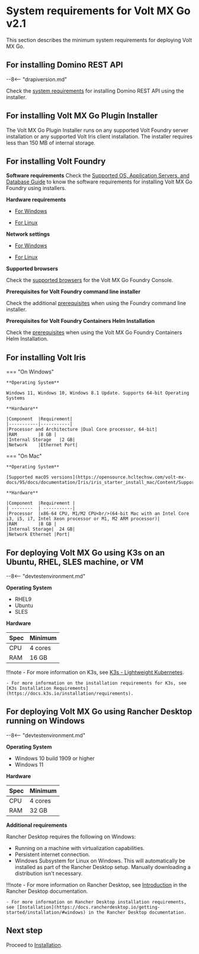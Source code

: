 # System requirements for Volt MX Go v2.1

This section describes the minimum system requirements for deploying Volt MX Go. 

## For installing Domino REST API

--8<-- "drapiversion.md"

Check the [system requirements](https://support.hcltechsw.com/csm?id=kb_article&sysparm_article=KB0101789) for installing Domino REST API using the installer. 

## For installing Volt MX Go Plugin Installer

The Volt MX Go Plugin Installer runs on any supported Volt Foundry server installation or any supported Volt Iris client installation. The installer requires less than 150 MB of internal storage.

## For installing Volt Foundry

**Software requirements**
Check the [Supported OS, Application Servers, and Database Guide](https://opensource.hcltechsw.com/volt-mx-docs/95/docs/documentation/Foundry/voltmxfoundry_supported_devices_os_browsers/Content/Introduction.html) to know the software requirements for installing Volt MX Go Foundry using installers.

**Hardware requirements**

- [For Windows](https://opensource.hcltechsw.com/volt-mx-docs/95/docs/documentation/Foundry/voltmx_foundry_windows_install_guide/Content/Prerequisites.html#hardware-requirements)

- [For Linux](https://opensource.hcltechsw.com/volt-mx-docs/95/docs/documentation/Foundry/voltmx_foundry_linux_install_guide/Content/Prerequisites.html#hardware-requirements)

**Network settings**

- [For Windows](https://opensource.hcltechsw.com/volt-mx-docs/95/docs/documentation/Foundry/voltmx_foundry_windows_install_guide/Content/Prerequisites.html#network-settings)

- [For Linux](https://opensource.hcltechsw.com/volt-mx-docs/95/docs/documentation/Foundry/voltmx_foundry_linux_install_guide/Content/Prerequisites.html#network-settings)

**Supported browsers**

Check the [supported browsers](https://opensource.hcltechsw.com/volt-mx-docs/95/docs/documentation/Foundry/voltmxfoundry_supported_devices_os_browsers/Content/Supported_Browsers.html) for the Volt MX Go Foundry Console.

**Prerequisites for Volt Foundry command line installer**

Check the additional [prerequisites](https://opensource.hcltechsw.com/volt-mx-docs/95/docs/documentation/Foundry/VoltMX_Foundry_CLI/Content/installer_cli.html#prerequisites) when using the Foundry command line installer. 

**Prerequisites for Volt Foundry Containers Helm Installation**

Check the [prerequisites](https://opensource.hcltechsw.com/volt-mx-docs/95/docs/documentation/Foundry/voltmxfoundry_containers_helm/Content/Installing_Containers_With_Helm.html#prerequisites) when using the Volt MX Go Foundry Containers Helm Installation. 


## For installing Volt Iris

=== "On Windows"

    **Operating System**

    Windows 11, Windows 10, Windows 8.1 Update. Supports 64-bit Operating Systems

    **Hardware**

    |Component	|Requirement|
    |-----------|-----------|
    |Processor and Architecture	|Dual Core processor, 64-bit|
    |RAM	    |8 GB |
    |Internal Storage	|2 GB|
    |Network	|Ethernet Port|


=== "On Mac"

    **Operating System**

    [Supported macOS versions](https://opensource.hcltechsw.com/volt-mx-docs/95/docs/documentation/Iris/iris_starter_install_mac/Content/Supported_VoltMX_Iris_MacOS_versions.html)

    **Hardware**

    |Component	|Requirement |
    | --------  | -----------|       
    |Processor	|x86-64 CPU, M1/M2 CPU<br/>(64-bit Mac with an Intel Core i3, i5, i7, Intel Xeon processor or M1, M2 ARM processor)|
    |RAM	    |8 GB |
    |Internal Storage|	24 GB|
    |Network Ethernet |Port|

## For deploying Volt MX Go using K3s on an Ubuntu, RHEL, SLES machine, or VM

--8<-- "devtestenvironment.md"

**Operating System**

- RHEL9
- Ubuntu
- SLES

**Hardware** 

| Spec | Minimum |
| ---- | ------- |
| CPU | 4 cores |
| RAM | 16 GB |

!!!note
    - For more information on K3s, see [K3s - Lightweight Kubernetes](https://docs.k3s.io/).
    
    - For more information on the installation requirements for K3s, see [K3s Installation Requirements](https://docs.k3s.io/installation/requirements).

## For deploying Volt MX Go using Rancher Desktop running on Windows

--8<-- "devtestenvironment.md"

**Operating System**

- Windows 10 build 1909 or higher
- Windows 11

**Hardware**

| Spec | Minimum |
| ---- | ------- |
| CPU | 4 cores |
| RAM | 32 GB |

**Additional requirements**

Rancher Desktop requires the following on Windows:

- Running on a machine with virtualization capabilities.
- Persistent internet connection.
- Windows Subsystem for Linux on Windows. This will automatically be installed as part of the Rancher Desktop setup. Manually downloading a distribution isn't necessary.

!!!note
    - For more information on Rancher Desktop, see [Introduction](https://docs.rancherdesktop.io/) in the Rancher Desktop documentation. 
    
    - For more information on Rancher Desktop installation requirements, see [Installation](https://docs.rancherdesktop.io/getting-started/installation/#windows) in the Rancher Desktop documentation.

## Next step

Proceed to [Installation](../tutorials/installation.md).